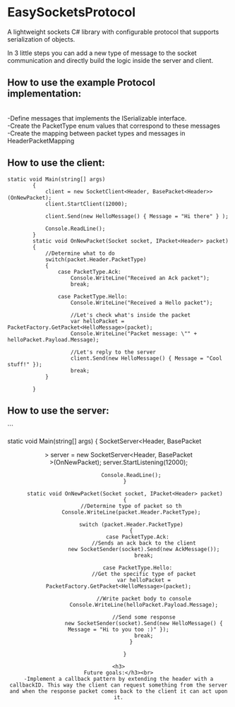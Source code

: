 # EasySocketsProtocol
A lightweight sockets C# library with configurable protocol that supports serialization of objects. 

In 3 little steps you can add a new type of message to the socket communication and directly build the logic inside the server and client.

<h2>How to use the example Protocol implementation:</h2><br>
-Define messages that implements the ISerializable interface.<br>
-Create the PacketType enum values that correspond to these messages<br>
-Create the mapping between packet types and messages in HeaderPacketMapping<br>

<h2>How to use the client:</h2>

```
static void Main(string[] args)
        {
            client = new SocketClient<Header, BasePacket<Header>>(OnNewPacket);
            client.StartClient(12000);

            client.Send(new HelloMessage() { Message = "Hi there" } );
            
            Console.ReadLine();
        }
        static void OnNewPacket(Socket socket, IPacket<Header> packet)
        {
            //Determine what to do
            switch(packet.Header.PacketType)
            {
                case PacketType.Ack:
                    Console.WriteLine("Received an Ack packet");
                    break;

                case PacketType.Hello:
                    Console.WriteLine("Received a Hello packet");

                    //Let's check what's inside the packet
                    var helloPacket = PacketFactory.GetPacket<HelloMessage>(packet);
                    Console.WriteLine("Packet message: \"" + helloPacket.Payload.Message);

                    //Let's reply to the server
                    client.Send(new HelloMessage() { Message = "Cool stuff!" });
                    break;
            }
        
        }
```
        
<h2>How to use the server:</h2>
```

static void Main(string[] args)
        {
            SocketServer<Header, BasePacket<Header>> server = new SocketServer<Header, BasePacket<Header>>(OnNewPacket);
            server.StartListening(12000);
            
            Console.ReadLine();
        }

        static void OnNewPacket(Socket socket, IPacket<Header> packet)
        {
            //Determine type of packet so th
            Console.WriteLine(packet.Header.PacketType);

            switch (packet.Header.PacketType)
            {
                case PacketType.Ack:
                    //Sends an ack back to the client
                    new SocketSender(socket).Send(new AckMessage());
                    break;

                case PacketType.Hello:
                    //Get the specific type of packet
                    var helloPacket = PacketFactory.GetPacket<HelloMessage>(packet);

                    //Write packet body to console
                    Console.WriteLine(helloPacket.Payload.Message);

                    //Send some response
                    new SocketSender(socket).Send(new HelloMessage() { Message = "Hi to you too :)" });
                    break;
            }
            
        }
```
<h3>
Future goals:</h3><br>
-Implement a callback pattern by extending the header with a callbackID. This way the client can request something from the server and when the response packet comes back to the client it can act upon it.

